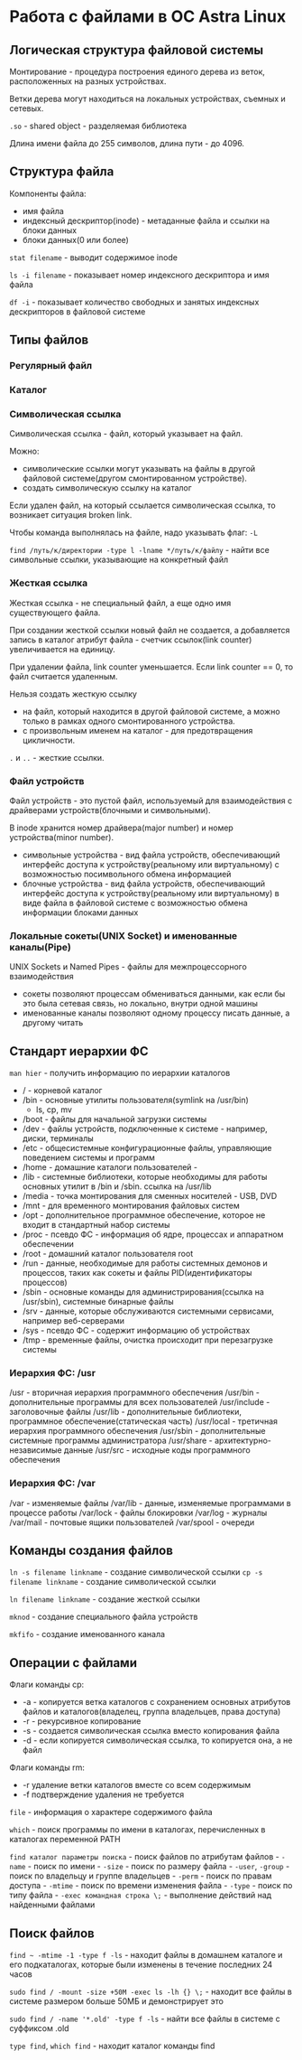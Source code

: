 # Работа с файлами в ОС Astra Linux

## Логическая структура файловой системы

Монтирование - процедура построения единого дерева из веток, расположенных на разных устройствах.

Ветки дерева могут находиться на локальных устройствах, съемных и сетевых.

`.so` - shared object - разделяемая библиотека

Длина имени файла до 255 символов, длина пути - до 4096.

## Структура файла

Компоненты файла:
- имя файла
- индексный дескриптор(inode) - метаданные файла и ссылки на блоки данных
- блоки данных(0 или более)

`stat filename` - выводит содержимое inode

`ls -i filename` - показывает номер индексного дескриптора и имя файла

`df -i` - показывает количество свободных и занятых индексных дескрипторов в файловой системе

## Типы файлов

### Регулярный файл

### Каталог

### Символическая ссылка

Символическая ссылка - файл, который указывает на файл.

Можно:
- символические ссылки могут указывать на файлы в другой файловой системе(другом смонтированном устройстве).
- создать символическую ссылку на каталог

Если удален файл, на который ссылается символическая ссылка, то возникает ситуация broken link.

Чтобы команда выполнялась на файле, надо указывать флаг: `-L`

`find /путь/к/директории -type l -lname */путь/к/файлу` - найти все символьные ссылки, указывающие на конкретный файл

### Жесткая ссылка

Жесткая ссылка - не специальный файл, а еще одно имя существующего файла.

При создании жесткой ссылки новый файл не создается, а добавляется запись в каталог атрибут файла - счетчик
ссылок(link counter) увеличивается на единицу.

При удалении файла, link counter уменьшается. Если link counter == 0, то файл считается удаленным.

Нельзя создать жесткую ссылку
- на файл, который находится в другой файловой системе, а можно только в рамках одного смонтированного устройства.
- с произвольным именем на каталог - для предотвращения цикличности.

`.` и `..` - жесткие ссылки.

### Файл устройств

Файл устройств - это пустой файл, используемый для взаимодействия с драйверами устройств(блочными и символьными).

В inode хранится номер драйвера(major number) и номер устройства(minor number).

- символьные устройства - вид файла устройств, обеспечивающий интерфейс доступа к устройству(реальному или
виртуальному) с возможностью посимвольного обмена информацией
- блочные устройства - вид файла устройств, обеспечивающий интерфейс доступа к устройству(реальному или
виртуальному) в виде файла в файловой системе с возможностью обмена информации блоками данных


### Локальные сокеты(UNIX Socket) и именованные каналы(Pipe)

UNIX Sockets и Named Pipes - файлы для межпроцессорного взаимодействия

- сокеты позволяют процессам обмениваться данными, как если бы это была сетевая связь, но локально, внутри одной машины
- именованные каналы позволяют одному процессу писать данные, а другому читать

## Стандарт иерархии ФС

`man hier` - получить информацию по иерархии каталогов

- / - корневой каталог
- /bin - основные утилиты пользователя(symlink на /usr/bin)
    - ls, cp, mv
- /boot - файлы для начальной загрузки системы
- /dev - файлы устройств, подключенные к системе - например, диски, терминалы
- /etc - общесистемные конфигурационные файлы, управляющие поведением системы и программ
- /home - домашние каталоги пользователей -
- /lib - системные библиотеки, которые необходимы для работы основных утилит в /bin и /sbin. ссылка на /usr/lib
- /media - точка монтирования для сменных носителей - USB, DVD
- /mnt - для временного монтирования файловых систем
- /opt - дополнительное программное обеспечение, которое не входит в стандартный набор системы
- /proc - псевдо ФС - информация об ядре, процессах и аппаратном обеспечении
- /root - домашний каталог пользователя root
- /run - данные, необходимые для работы системных демонов и процессов, таких как сокеты и файлы PID(идентификаторы процессов)
- /sbin - основные команды для администрирования(ссылка на /usr/sbin), системные бинарные файлы
- /srv - данные, которые обслуживаются системными сервисами, например веб-серверами
- /sys - псевдо ФС - содержит информацию об устройствах
- /tmp - временные файлы, очистка происходит при перезагрузке системы

### Иерархия ФС: /usr

/usr - вторичная иерархия программного обеспечения
/usr/bin - дополнительные программы для всех пользователей
/usr/include - заголовочные файлы
/usr/lib - дополнительные библиотеки, программное обеспечение(статическая часть)
/usr/local - третичная иерархия программного обеспечения
/usr/sbin - дополнительные системные программы администратора
/usr/share - архитектурно-независимые данные
/usr/src - исходные коды программного обеспечения

### Иерархия ФС: /var

/var - изменяемые файлы
/var/lib - данные, изменяемые программами в процессе работы
/var/lock - файлы блокировки
/var/log - журналы
/var/mail - почтовые ящики пользователей
/var/spool - очереди

## Команды создания файлов

`ln -s filename linkname` - создание символической ссылки
`cp -s filename linkname` - создание символической ссылки

`ln filename linkname` - создание жесткой ссылки

`mknod` - создание специального файла устройств

`mkfifo` - создание именованного канала

## Операции с файлами

Флаги команды cp:
- -a - копируется ветка каталогов с сохранением основных атрибутов файлов и каталогов(владелец, группа владельцев, права доступа)
- -r - рекурсивное копирование
- -s - создается символическая ссылка вместо копирования файла
- -d - если копируется символическая ссылка, то копируется она, а не файл

Флаги команды rm:
- -r удаление ветки каталогов вместе со всем содержимым
- -f подтверждение удаления не требуется

`file` - информация о характере содержимого файла

`which` - поиск программы по имени в каталогах, перечисленных в каталогах переменной PATH

`find каталог параметры поиска` - поиск файлов по атрибутам файлов
    - `-name` - поиск по имени
    - `-size` - поиск по размеру файла
    - `-user`, `-group` - поиск по владельцу и группе владельцев
    - `-perm` - поиск по правам доступа
    - `-mtime` - поиск по времени изменения файла
    - `-type` - поиск по типу файла
    - `-exec командная строка \;` - выполнение действий над найденными файлами


## Поиск файлов

`find ~ -mtime -1 -type f -ls` - находит файлы в домашнем каталоге и его подкаталогах, которые были изменены в течение последних 24 часов

`sudo find / -mount -size +50M -exec ls -lh {} \;` - находит все файлы в системе размером больше 50МБ и демонстрирует это

`sudo find / -name '*.old' -type f -ls` - найти все файлы в системе с суффиксом .old

`type find`, `which find` - находит каталог команды find
